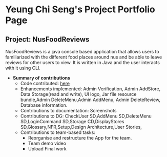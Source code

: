 # Yeung Chi Seng's Project Portfolio Page


## Project: NusFoodReviews

NusFoodReviews is a java console based application that allows
users to familiarized with the different food places around nus and be able
to leave reviews for other users to view. It is written in Java and the user
interacts with it using CLI.


* **Summary of contributions**
  * Code contributed: [here](https://nus-cs2113-ay2021s2.github.io/tp-dashboard/?search=&sort=groupTitle&sortWithin=title&since=&timeframe=commit&mergegroup=&groupSelect=groupByRepos&breakdown=false&tabOpen=true&tabType=authorship&tabAuthor=JoviYeung92&tabRepo=AY2021S2-CS2113-T10-4%2Ftp%5Bmaster%5D&authorshipIsMergeGroup=false&authorshipFileTypes=docs~functional-code~test-code~other)
  * Enhancements implemented: Admin Verification, Admin AddStore, Data Storage(read and write), UI logo, Jar file resource bundle,Admin DeleteMenu,Admin AddMenu, Admin DeleteReview, Database information.
  * Contributions to documentation: Screenshots 
  * Contributions to DG: CheckUser SD,AddMenu SD,DeleteMenu SD,LoginCommand SD,Storage CD,DisplayStores SD,Glossary,NFR,Setup,Design Architecture,User Stories,
  * Contributions to team-based tasks:
    * Reorganise and restructure the App for the team.
    * Team demo video
    * Upload Final work

